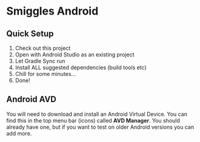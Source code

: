 # Smiggles Android

## Quick Setup
1. Check out this project
2. Open with Android Studio as an existing project
3. Let Gradle Sync run
4. Install ALL suggested dependencies (build tools etc)
5. Chill for some minutes...
6. Done!

## Android AVD
You will need to download and install an Android Virtual Device. You can find this in the top menu bar (icons) called **AVD Manager**.
You should already have one, but if you want to test on older Android versions you can add more.
